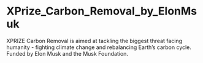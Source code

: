 # XPrize_Carbon_Removal_by_ElonMsuk
XPRIZE Carbon Removal is aimed at tackling the biggest threat facing humanity - fighting climate change and rebalancing Earth’s carbon cycle. Funded by Elon Musk and the Musk Foundation. 
